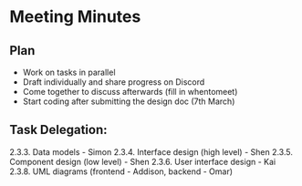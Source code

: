 # Meeting Minutes

## Plan
- Work on tasks in parallel
- Draft individually and share progress on Discord
- Come together to discuss afterwards (fill in whentomeet)
- Start coding after submitting the design doc (7th March)

## Task Delegation:
2.3.3. Data models - Simon 
2.3.4. Interface design (high level) - Shen 
2.3.5. Component design (low level) - Shen 
2.3.6. User interface design - Kai 
2.3.8. UML diagrams (frontend - Addison, backend - Omar)
